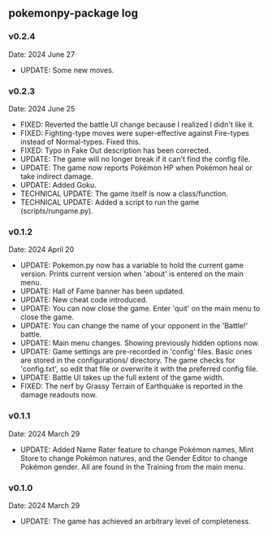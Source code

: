 ## pokemonpy-package log

### v0.2.4
Date: 2024 June 27
* UPDATE: Some new moves.

### v0.2.3
Date: 2024 June 25
* FIXED: Reverted the battle UI change because I realized I didn't like it.
* FIXED: Fighting-type moves were super-effective against Fire-types instead of Normal-types. Fixed this.
* FIXED: Typo in Fake Out description has been corrected.
* UPDATE: The game will no longer break if it can't find the config file.
* UPDATE: The game now reports Pokémon HP when Pokémon heal or take indirect damage.
* UPDATE: Added Goku.
* TECHNICAL UPDATE: The game itself is now a class/function. 
* TECHNICAL UPDATE: Added a script to run the game (scripts/rungame.py). 

### v0.1.2
Date: 2024 April 20
* UPDATE: Pokemon.py now has a variable to hold the current game version. Prints current version when 'about' is entered on the main menu.
* UPDATE: Hall of Fame banner has been updated.
* UPDATE: New cheat code introduced.
* UPDATE: You can now close the game. Enter 'quit' on the main menu to close the game.
* UPDATE: You can change the name of your opponent in the 'Battle!' battle.
* UPDATE: Main menu changes. Showing previously hidden options now.
* UPDATE: Game settings are pre-recorded in 'config' files. Basic ones are stored in the configurations/ directory.
The game checks for 'config.txt', so edit that file or overwrite it with the preferred config file.
* UPDATE: Battle UI takes up the full extent of the game width.
* FIXED: The nerf by Grassy Terrain of Earthquake is reported in the damage readouts now.

### v0.1.1
Date: 2024 March 29
* UPDATE: Added Name Rater feature to change Pokémon names, Mint Store to
  change Pokémon natures, and the Gender Editor to change Pokémon gender.
  All are found in the Training from the main menu.

### v0.1.0
Date: 2024 March 29
* UPDATE: The game has achieved an arbitrary level of completeness.

